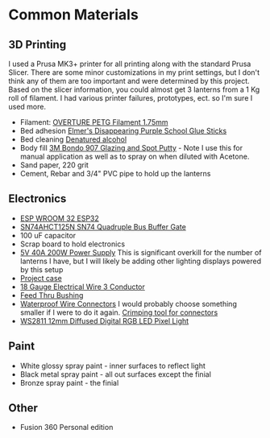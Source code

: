 # Common Materials

## 3D Printing

I used a Prusa MK3+ printer for all printing along with the standard Prusa Slicer. There are some minor customizations in my print settings, but I don't think any of them are too important and were determined by this project.  Based on the slicer information, you could almost get 3 lanterns from a 1 Kg roll of filament. I had various printer failures, prototypes, ect. so I'm sure I used more.

* Filament: [OVERTURE PETG Filament 1.75mm](https://smile.amazon.com/gp/product/B0834428DQ)
* Bed adhesion [Elmer's Disappearing Purple School Glue Sticks](https://smile.amazon.com/gp/product/B00143SNPG)
* Bed cleaning [Denatured alcohol](https://www.homedepot.com/s/denatured%20alcohol%20gal)
* Body fill [3M Bondo 907 Glazing and Spot Putty](https://smile.amazon.com/dp/B07N6HFBRX?psc=1&ref=ppx_yo2ov_dt_b_product_details) - Note I use this for manual application as well as to spray on when diluted with Acetone.
* Sand paper, 220 grit
* Cement, Rebar and 3/4" PVC pipe to hold up the lanterns

## Electronics
* [ESP WROOM 32 ESP32](https://smile.amazon.com/gp/product/B09GK74F7N)
* [SN74AHCT125N SN74 Quadruple Bus Buffer Gate](https://smile.amazon.com/dp/B08R6BCSYC?psc=1&ref=ppx_yo2ov_dt_b_product_details)
* 100 uF capacitor
* Scrap board to hold electronics
* [5V 40A 200W Power Supply](https://smile.amazon.com/gp/product/B07KCVBZ18) This is significant overkill for the number of lanterns I have, but I will likely be adding other lighting displays powered by this setup
* [Project case](https://smile.amazon.com/gp/product/B0B87VGV62)
* [18 Gauge Electrical Wire 3 Conductor](https://smile.amazon.com/dp/B0B28M2C5Kref=ppx_yo2ov_dt_b_product_details)
* [Feed Thru Bushing](https://smile.amazon.com/gp/product/B07579PXVW)
* [Waterproof Wire Connectors](https://smile.amazon.com/dp/B0B4SG92LS) I would probably choose something smaller if I were to do it again. [Crimping tool for connectors](https://smile.amazon.com/dp/B071KFLY43)
* [WS2811 12mm Diffused Digital RGB LED Pixel Light](https://smile.amazon.com/dp/B01AG923GI)

## Paint

* White glossy spray paint - inner surfaces to reflect light
* Black metal spray paint - all out surfaces except the finial
* Bronze spray paint - the finial

## Other

* Fusion 360 Personal edition